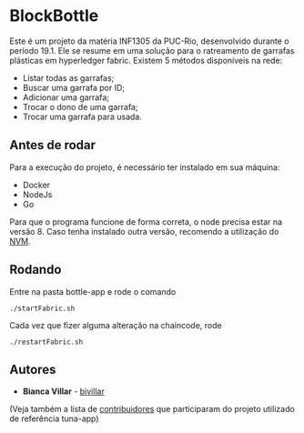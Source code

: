 # BlockBottle

Este é um projeto da matéria INF1305 da PUC-Rio, desenvolvido durante o período 19.1. Ele se resume em uma solução para o ratreamento de garrafas plásticas em hyperledger fabric.
Existem 5 métodos disponíveis na rede:
* Listar todas as garrafas;
* Buscar uma garrafa por ID;
* Adicionar uma garrafa;
* Trocar o dono de uma garrafa;
* Trocar uma garrafa para usada.

## Antes de rodar

Para a execução do projeto, é necessário ter instalado em sua máquina:
* Docker
* NodeJs
* Go

Para que o programa funcione de forma correta, o node precisa estar na versão 8. Caso tenha instalado outra versão, recomendo a utilização do [NVM](https://www.sitepoint.com/quick-tip-multiple-versions-node-nvm/).

## Rodando

Entre na pasta bottle-app e rode o comando
```
./startFabric.sh
```

Cada vez que fizer alguma alteração na chaincode, rode

```
./restartFabric.sh
```

## Autores

* **Bianca Villar** - [bivillar](https://github.com/bivillar)

(Veja também a lista de [contribuidores](https://github.com/bivillar/education/graphs/contributors) que participaram do projeto utilizado de referência tuna-app)

